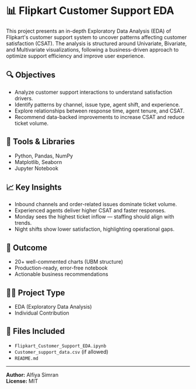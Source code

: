 # 📊 Flipkart Customer Support EDA

This project presents an in-depth Exploratory Data Analysis (EDA) of Flipkart's customer support system to uncover patterns affecting customer satisfaction (CSAT). The analysis is structured around Univariate, Bivariate, and Multivariate visualizations, following a business-driven approach to optimize support efficiency and improve user experience.

## 🔍 Objectives
- Analyze customer support interactions to understand satisfaction drivers.
- Identify patterns by channel, issue type, agent shift, and experience.
- Explore relationships between response time, agent tenure, and CSAT.
- Recommend data-backed improvements to increase CSAT and reduce ticket volume.

## 🧰 Tools & Libraries
- Python, Pandas, NumPy
- Matplotlib, Seaborn
- Jupyter Notebook

## 📈 Key Insights
- Inbound channels and order-related issues dominate ticket volume.
- Experienced agents deliver higher CSAT and faster responses.
- Monday sees the highest ticket inflow — staffing should align with trends.
- Night shifts show lower satisfaction, highlighting operational gaps.

## 📌 Outcome
- 20+ well-commented charts (UBM structure)
- Production-ready, error-free notebook
- Actionable business recommendations

## 🧑‍💻 Project Type
- EDA (Exploratory Data Analysis)
- Individual Contribution

## 📂 Files Included
- `Flipkart_Customer_Support_EDA.ipynb`
- `Customer_support_data.csv` (if allowed)
- `README.md`

---

**Author:** Alfiya Simran  
**License:** MIT
